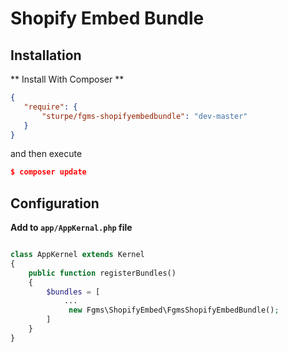 # Shopify Embed Bundle

## Installation

** Install With Composer **

```json
{
   "require": {
       "sturpe/fgms-shopifyembedbundle": "dev-master"
   }
}

```

and then execute

```json
$ composer update
```


## Configuration

**Add to ```app/AppKernal.php``` file**

```php

class AppKernel extends Kernel
{
    public function registerBundles()
    {
        $bundles = [
            ...
             new Fgms\ShopifyEmbed\FgmsShopifyEmbedBundle();
        ]
    }
}            

```


